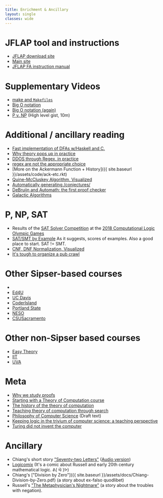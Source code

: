 ```yaml
---
title: Enrichment & Ancillary
layout: single
classes: wide
---
```



# JFLAP tool and instructions

- [JFLAP download site](https://www.jflap.org/jflaptmp/)
- [Main site](http://www2.cs.duke.edu/csed/jflap/)
- [JFLAP FA instruction manual](http://www2.cs.duke.edu/csed/jflap/tutorial/fa/createfa/fa.html)


# Supplementary Videos

- [make and `Makefiles`](https://www.youtube.com/watch?v=_r7i5X0rXJk)
- [Big O notation](https://www.youtube.com/watch?v=Q_1M2JaijjQ)
- [Big O notation (again)](https://www.youtube.com/watch?v=dNorFNlDbX0)
- [P v. NP](https://www.youtube.com/watch?v=YX40hbAHx3s) (High level gist, 10m)


# Additional / ancillary reading

- [Fast implementation of DFAs w/Haskell and C.](https://www.youtube.com/watch?v=b4bb8EP_pIE)
- [Why theory pops up in practice](https://twitter.com/__phantomderp/status/1406334623408402441?s=20)
- [DDOS through Regex, in practice](https://people.cs.vt.edu/~davisjam/downloads/publications/DavisCoghlanServantLee-EcosystemREDOS-ESECFSE18.pdf)
- [regex are not the appropriate choice](https://stackoverflow.com/a/1732454/)
- [More on the Ackermann Function + History]({{ site.baseurl }}/assets/code/ack-etc.rkt)
- [Quine-McCluskey Algorithm, Visualized](https://www.mathematik.uni-marburg.de/~thormae/lectures/ti1/code/qmc/)
- [Automatically generating /conjectures/](https://www.nature.com/articles/s41586-021-03229-4)
- [DeBruijn and Automath: the first proof checker](https://pure.tue.nl/ws/files/3614142/372812914182296.pdf)
- [Galactic Algorithms](https://en.wikipedia.org/wiki/Galactic_algorithm)

# P, NP, SAT
- Results of the [SAT Solver Competition](http://hdl.handle.net/10138/237063) at the [2018 Computational Logic Olympic Games](https://www.labri.fr/perso/lsimon/flog2018/)
- [SAT/SMT by Example](https://sat-smt.codes/SAT_SMT_by_example.pdf) As it suggests, scores of examples. Also a good place to start. SAT != SMT. 
- [CNF, DNF Normalization, Visualized](https://www.mathematik.uni-marburg.de/~thormae/lectures/ti1/code/normalform/index.html)
- [It's tough to organize a pub crawl](http://www.math.uwaterloo.ca/tsp/pubs/)

# Other Sipser-based courses
- 
- [Ed4U](https://www.youtube.com/watch?v=dCiZZiqVv9w&list=PLrjkTql3jnm_TWSXXvWX1_jX-L6f1QJSx)
- [UC Davis](https://www.youtube.com/watch?v=7w_hO_1sPuA&list=PL_w_qWAQZtAYRxrBXDwlSGo5tgm7bXJqW)
- [CoderIsland](https://www.youtube.com/watch?v=HyUK5RAJg1c&list=PL601FC994BDD963E4)
- [Portland State](https://www.youtube.com/watch?v=TOsMcgIK95k&list=PLbtzT1TYeoMjNOGEiaRmm_vMIwUAidnQz)
- [NESO](https://www.youtube.com/watch?v=58N2N7zJGrQ&list=PLBlnK6fEyqRgp46KUv4ZY69yXmpwKOIev)
- [CSUSacramento](https://www.youtube.com/watch?v=gWj7WZdk5-g&list=PL6KMWPQP_DM9Y7IgaEWa_OHAl3RkAQwqH)
 
# Other non-Sipser based courses
- [Easy Theory](https://www.youtube.com/c/EasyTheory/playlists)
- [IIT](https://www.youtube.com/playlist?list=PLbMVogVj5nJSd25WnSU144ZyGmsqjuKr3)
- [UVA](https://www.youtube.com/playlist?list=PL7yS_81K9Sey0zq1qwoLp2OreNYPlk8TF)

# Meta 

- [Why we study proofs](http://people.math.sc.edu/cooper/proofs.pdf)
- [Starting with a Theory of Computation course](https://dl.acm.org/doi/10.1145/122413.122415)
- [The history of the theory of computation](https://cacm.acm.org/magazines/2014/1/170862-actually-turing-did-not-invent-the-computer/fulltext)
- [Teaching theory of computation through search](https://dl.acm.org/doi/pdf/10.1145/3382036)
- [Philosophy of Computer Science](https://cse.buffalo.edu/~rapaport/Papers/phics.pdf) (Draft text)
- [Keeping logic in the trivium of computer science: a teaching perspective](https://link.springer.com/article/10.1007/s10703-017-0301-z)
- [Turing did not invent the computer](https://cacm.acm.org/magazines/2014/1/170862-actually-turing-did-not-invent-the-computer/fulltext)

# Ancillary

- Chiang's short story ["Seventy-two Letters"](https://ia802706.us.archive.org/33/items/TedChiangSeventyTwoLetters/Ted_Chiang_72_Letters.pdf) ([Audio version](https://archive.org/details/TedChiangSeventyTwoLetters))
- [Logicomix](https://en.wikipedia.org/wiki/Logicomix) (It's a comic about Russell and early 20th century mathematical logic. ᕕ( ᐛ )ᕗ) 
- Chiang's ["Division by Zero"]({{ site.baseurl }}/assets/docs/Chiang-Division-by-Zero.pdf) (a story about ex-falso quodlibet)
- Russell's ["The Metaphysician's Nightmare"](http://www.naturalthinker.net/trl/texts/Russell,Bertrand/Philosophy/Russell,%20Bertrand%20-%20The%20Metaphysician%27s%20Nightmare.pdf) (a story about the troubles with negation).




